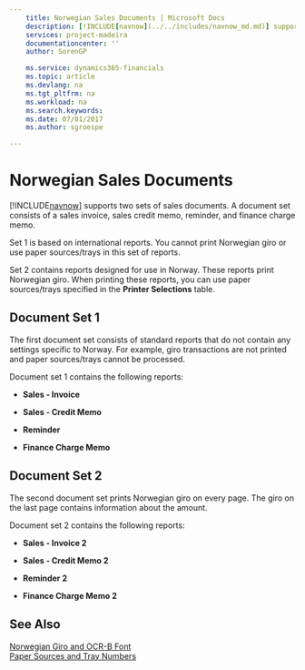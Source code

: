 ```yaml
---
    title: Norwegian Sales Documents | Microsoft Docs
    description: [!INCLUDE[navnow](../../includes/navnow_md.md)] supports two sets of sales documents. A document set consists of a sales invoice, sales credit memo, reminder, and finance charge memo.
    services: project-madeira
    documentationcenter: ''
    author: SorenGP

    ms.service: dynamics365-financials
    ms.topic: article
    ms.devlang: na
    ms.tgt_pltfrm: na
    ms.workload: na
    ms.search.keywords:
    ms.date: 07/01/2017
    ms.author: sgroespe

---
```

# Norwegian Sales Documents
[!INCLUDE[navnow](../../includes/navnow_md.md)] supports two sets of sales documents. A document set consists of a sales invoice, sales credit memo, reminder, and finance charge memo.  
  
 Set 1 is based on international reports. You cannot print Norwegian giro or use paper sources/trays in this set of reports.  
  
 Set 2 contains reports designed for use in Norway. These reports print Norwegian giro. When printing these reports, you can use paper sources/trays specified in the **Printer Selections** table.  
  
## Document Set 1  
 The first document set consists of standard reports that do not contain any settings specific to Norway. For example, giro transactions are not printed and paper sources/trays cannot be processed.  
  
 Document set 1 contains the following reports:  
  
-   **Sales - Invoice**  
  
-   **Sales - Credit Memo**  
  
-   **Reminder**  
  
-   **Finance Charge Memo**  
  
## Document Set 2  
 The second document set prints Norwegian giro on every page. The giro on the last page contains information about the amount.  
  
 Document set 2 contains the following reports:  
  
-   **Sales - Invoice 2**  
  
-   **Sales - Credit Memo 2**  
  
-   **Reminder 2**  
  
-   **Finance Charge Memo 2**  
  
## See Also  
 [Norwegian Giro and OCR-B Font](norwegian-giro-and-ocr-b-font.md)   
 [Paper Sources and Tray Numbers](paper-sources-and-tray-numbers.md)